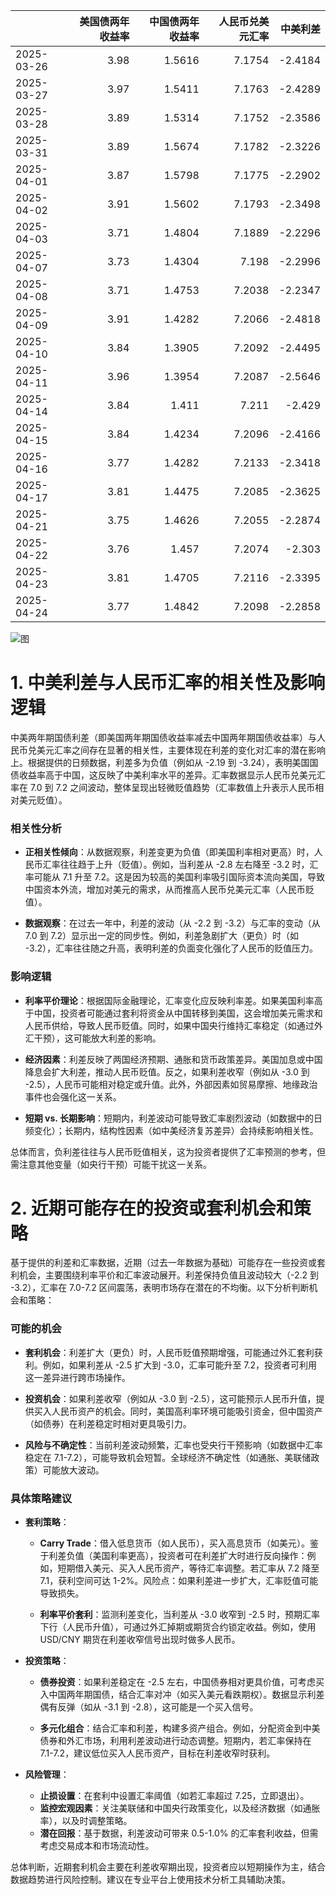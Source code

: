 |            |   美国债两年收益率 |   中国债两年收益率 |   人民币兑美元汇率 |   中美利差 |
|:-----------|-------------------:|-------------------:|-------------------:|-----------:|
| 2025-03-26 |               3.98 |             1.5616 |             7.1754 |    -2.4184 |
| 2025-03-27 |               3.97 |             1.5411 |             7.1763 |    -2.4289 |
| 2025-03-28 |               3.89 |             1.5314 |             7.1752 |    -2.3586 |
| 2025-03-31 |               3.89 |             1.5674 |             7.1782 |    -2.3226 |
| 2025-04-01 |               3.87 |             1.5798 |             7.1775 |    -2.2902 |
| 2025-04-02 |               3.91 |             1.5602 |             7.1793 |    -2.3498 |
| 2025-04-03 |               3.71 |             1.4804 |             7.1889 |    -2.2296 |
| 2025-04-07 |               3.73 |             1.4304 |             7.198  |    -2.2996 |
| 2025-04-08 |               3.71 |             1.4753 |             7.2038 |    -2.2347 |
| 2025-04-09 |               3.91 |             1.4282 |             7.2066 |    -2.4818 |
| 2025-04-10 |               3.84 |             1.3905 |             7.2092 |    -2.4495 |
| 2025-04-11 |               3.96 |             1.3954 |             7.2087 |    -2.5646 |
| 2025-04-14 |               3.84 |             1.411  |             7.211  |    -2.429  |
| 2025-04-15 |               3.84 |             1.4234 |             7.2096 |    -2.4166 |
| 2025-04-16 |               3.77 |             1.4282 |             7.2133 |    -2.3418 |
| 2025-04-17 |               3.81 |             1.4475 |             7.2085 |    -2.3625 |
| 2025-04-21 |               3.75 |             1.4626 |             7.2055 |    -2.2874 |
| 2025-04-22 |               3.76 |             1.457  |             7.2074 |    -2.303  |
| 2025-04-23 |               3.81 |             1.4705 |             7.2116 |    -2.3395 |
| 2025-04-24 |               3.77 |             1.4842 |             7.2098 |    -2.2858 |

![图](%s\interest_exchanget.png)

# 1. 中美利差与人民币汇率的相关性及影响逻辑

中美两年期国债利差（即美国两年期国债收益率减去中国两年期国债收益率）与人民币兑美元汇率之间存在显著的相关性，主要体现在利差的变化对汇率的潜在影响上。根据提供的日频数据，利差多为负值（例如从 -2.19 到 -3.24），表明美国国债收益率高于中国，这反映了中美利率水平的差异。汇率数据显示人民币兑美元汇率在 7.0 到 7.2 之间波动，整体呈现出轻微贬值趋势（汇率数值上升表示人民币相对美元贬值）。

### 相关性分析
- **正相关性倾向**：从数据观察，利差变更为负值（即美国利率相对更高）时，人民币汇率往往趋于上升（贬值）。例如，当利差从 -2.8 左右降至 -3.2 时，汇率可能从 7.1 升至 7.2。这是因为较高的美国利率吸引国际资本流向美国，导致中国资本外流，增加对美元的需求，从而推高人民币兑美元汇率（人民币贬值）。
  
- **数据观察**：在过去一年中，利差的波动（从 -2.2 到 -3.2）与汇率的变动（从 7.0 到 7.2）显示出一定的同步性。例如，利差急剧扩大（更负）时（如 -3.2），汇率往往随之升高，表明利差的负面变化强化了人民币的贬值压力。

### 影响逻辑
- **利率平价理论**：根据国际金融理论，汇率变化应反映利率差。如果美国利率高于中国，投资者可能通过套利将资金从中国转移到美国，这会增加美元需求和人民币供给，导致人民币贬值。同时，如果中国央行维持汇率稳定（如通过外汇干预），这可能放大利差的影响。
  
- **经济因素**：利差反映了两国经济预期、通胀和货币政策差异。美国加息或中国降息会扩大利差，推动人民币贬值。反之，如果利差收窄（例如从 -3.0 到 -2.5），人民币可能相对稳定或升值。此外，外部因素如贸易摩擦、地缘政治事件也会强化这一关系。
  
- **短期 vs. 长期影响**：短期内，利差波动可能导致汇率剧烈波动（如数据中的日频变化）；长期内，结构性因素（如中美经济复苏差异）会持续影响相关性。

总体而言，负利差往往与人民币贬值相关，这为投资者提供了汇率预测的参考，但需注意其他变量（如央行干预）可能干扰这一关系。

# 2. 近期可能存在的投资或套利机会和策略

基于提供的利差和汇率数据，近期（过去一年数据为基础）可能存在一些投资或套利机会，主要围绕利率平价和汇率波动展开。利差保持负值且波动较大（-2.2 到 -3.2），汇率在 7.0-7.2 区间震荡，表明市场存在潜在的不均衡。以下分析判断机会和策略：

### 可能的机会
- **套利机会**：利差扩大（更负）时，人民币贬值预期增强，可能通过外汇套利获利。例如，如果利差从 -2.5 扩大到 -3.0，汇率可能升至 7.2，投资者可利用这一差异进行跨市场操作。
  
- **投资机会**：如果利差收窄（例如从 -3.0 到 -2.5），这可能预示人民币升值，提供买入人民币资产的机会。同时，美国高利率环境可能吸引资金，但中国资产（如债券）在利差稳定时相对更具吸引力。
  
- **风险与不确定性**：当前利差波动频繁，汇率也受央行干预影响（如数据中汇率稳定在 7.1-7.2），可能导致机会短暂。全球经济不确定性（如通胀、美联储政策）可能放大波动。

### 具体策略建议
- **套利策略**：
  - **Carry Trade**：借入低息货币（如人民币），买入高息货币（如美元）。鉴于利差负值（美国利率更高），投资者可在利差扩大时进行反向操作：例如，短期借入美元、买入人民币资产，等待汇率调整。若汇率从 7.2 降至 7.1，获利空间可达 1-2%。风险点：如果利差进一步扩大，汇率贬值可能导致损失。
  
  - **利率平价套利**：监测利差变化，当利差从 -3.0 收窄到 -2.5 时，预期汇率下行（人民币升值），可通过外汇掉期或期货合约锁定收益。例如，使用 USD/CNY 期货在利差收窄信号出现时做多人民币。
  
- **投资策略**：
  - **债券投资**：如果利差稳定在 -2.5 左右，中国债券相对更具价值，可考虑买入中国两年期国债，结合汇率对冲（如买入美元看跌期权）。数据显示利差偶有反弹（如从 -3.1 到 -2.8），这可能是一个买入信号。
  
  - **多元化组合**：结合汇率和利差，构建多资产组合。例如，分配资金到中美债券和外汇市场，利用利差波动进行动态调整。短期内，若汇率保持在 7.1-7.2，建议低位买入人民币资产，目标在利差收窄时获利。
  
- **风险管理**：
  - **止损设置**：在套利中设置汇率阈值（如若汇率超过 7.25，立即退出）。
  - **监控宏观因素**：关注美联储和中国央行政策变化，以及经济数据（如通胀率），以及时调整策略。
  - **潜在回报**：基于数据，利差波动可带来 0.5-1.0% 的汇率套利收益，但需考虑交易成本和市场流动性。

总体判断，近期套利机会主要在利差收窄期出现，投资者应以短期操作为主，结合数据趋势进行风险控制。建议在专业平台上使用技术分析工具辅助决策。